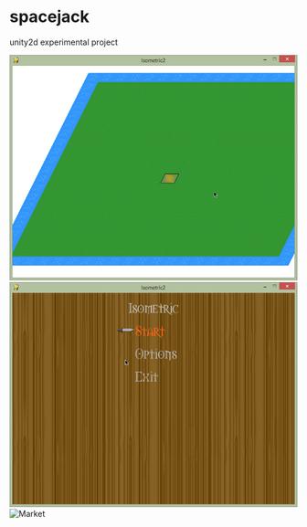 spacejack
=========

unity2d experimental project

![Game](https://github.com/bradur/isopygame/raw/master/screenshots/game.png "game")
![Menu](https://github.com/bradur/isopygame/raw/master/screenshots/menu.png "menu")
![Market](https://github.com/bradur/isopygame/raw/master/screenshots/market.png "market")